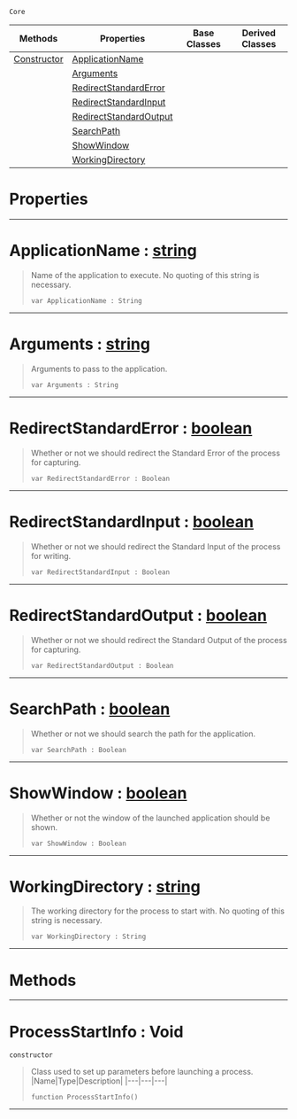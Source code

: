  `Core`

|Methods|Properties|Base Classes|Derived Classes|
|---|---|---|---|
|[ Constructor](https://plasmaengine.github.io/PlasmaDocs/Plasma1/C++/code_reference/lightning_base_types/processstartinfo.md#processstartinfo-void)|[ ApplicationName](https://plasmaengine.github.io/PlasmaDocs/Plasma1/C++/code_reference/lightning_base_types/processstartinfo.md#applicationname-plasma-eng)| | |
| |[ Arguments](https://plasmaengine.github.io/PlasmaDocs/Plasma1/C++/code_reference/lightning_base_types/processstartinfo.md#arguments-plasma-engine-do)| | |
| |[ RedirectStandardError](https://plasmaengine.github.io/PlasmaDocs/Plasma1/C++/code_reference/lightning_base_types/processstartinfo.md#redirectstandarderror-ze)| | |
| |[ RedirectStandardInput](https://plasmaengine.github.io/PlasmaDocs/Plasma1/C++/code_reference/lightning_base_types/processstartinfo.md#redirectstandardinput-ze)| | |
| |[ RedirectStandardOutput](https://plasmaengine.github.io/PlasmaDocs/Plasma1/C++/code_reference/lightning_base_types/processstartinfo.md#redirectstandardoutput-z)| | |
| |[ SearchPath](https://plasmaengine.github.io/PlasmaDocs/Plasma1/C++/code_reference/lightning_base_types/processstartinfo.md#searchpath-plasma-engine-d)| | |
| |[ ShowWindow](https://plasmaengine.github.io/PlasmaDocs/Plasma1/C++/code_reference/lightning_base_types/processstartinfo.md#showwindow-plasma-engine-d)| | |
| |[ WorkingDirectory](https://plasmaengine.github.io/PlasmaDocs/Plasma1/C++/code_reference/lightning_base_types/processstartinfo.md#workingdirectory-plasma-en)| | |


 #  Properties


---  
 #  ApplicationName : [string](https://plasmaengine.github.io/PlasmaDocs/Plasma1/C++/code_reference/lightning_base_types/string.md)

> Name of the application to execute. No quoting of this string is necessary.
> ``` lang=cpp, name=Lightning
> var ApplicationName : String


---  
 #  Arguments : [string](https://plasmaengine.github.io/PlasmaDocs/Plasma1/C++/code_reference/lightning_base_types/string.md)

> Arguments to pass to the application.
> ``` lang=cpp, name=Lightning
> var Arguments : String


---  
 #  RedirectStandardError : [boolean](https://plasmaengine.github.io/PlasmaDocs/Plasma1/C++/code_reference/lightning_base_types/boolean.md)

> Whether or not we should redirect the Standard Error of the process for capturing.
> ``` lang=cpp, name=Lightning
> var RedirectStandardError : Boolean


---  
 #  RedirectStandardInput : [boolean](https://plasmaengine.github.io/PlasmaDocs/Plasma1/C++/code_reference/lightning_base_types/boolean.md)

> Whether or not we should redirect the Standard Input of the process for writing.
> ``` lang=cpp, name=Lightning
> var RedirectStandardInput : Boolean


---  
 #  RedirectStandardOutput : [boolean](https://plasmaengine.github.io/PlasmaDocs/Plasma1/C++/code_reference/lightning_base_types/boolean.md)

> Whether or not we should redirect the Standard Output of the process for capturing.
> ``` lang=cpp, name=Lightning
> var RedirectStandardOutput : Boolean


---  
 #  SearchPath : [boolean](https://plasmaengine.github.io/PlasmaDocs/Plasma1/C++/code_reference/lightning_base_types/boolean.md)

> Whether or not we should search the path for the application.
> ``` lang=cpp, name=Lightning
> var SearchPath : Boolean


---  
 #  ShowWindow : [boolean](https://plasmaengine.github.io/PlasmaDocs/Plasma1/C++/code_reference/lightning_base_types/boolean.md)

> Whether or not the window of the launched application should be shown.
> ``` lang=cpp, name=Lightning
> var ShowWindow : Boolean


---  
 #  WorkingDirectory : [string](https://plasmaengine.github.io/PlasmaDocs/Plasma1/C++/code_reference/lightning_base_types/string.md)

> The working directory for the process to start with. No quoting of this string is necessary.
> ``` lang=cpp, name=Lightning
> var WorkingDirectory : String


---  
 #  Methods


---  
 #  ProcessStartInfo : Void

 `constructor`

> Class used to set up parameters before launching a process.
> |Name|Type|Description|
> |---|---|---|
> ``` lang=cpp, name=Lightning
> function ProcessStartInfo()
> ``` 


---  
 

 